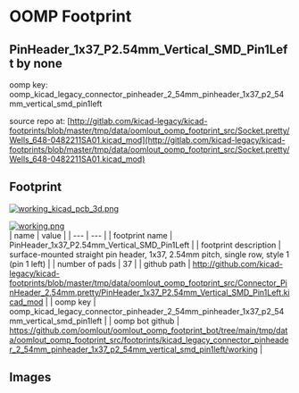 # OOMP Footprint  
## PinHeader_1x37_P2.54mm_Vertical_SMD_Pin1Left  by none  
  
oomp key: oomp_kicad_legacy_connector_pinheader_2_54mm_pinheader_1x37_p2_54mm_vertical_smd_pin1left  
  
source repo at: [http://gitlab.com/kicad-legacy/kicad-footprints/blob/master/tmp/data/oomlout_oomp_footprint_src/Socket.pretty/Wells_648-0482211SA01.kicad_mod](http://gitlab.com/kicad-legacy/kicad-footprints/blob/master/tmp/data/oomlout_oomp_footprint_src/Socket.pretty/Wells_648-0482211SA01.kicad_mod)  
## Footprint  
  
[![working_kicad_pcb_3d.png](working_kicad_pcb_3d_600.png)](working_kicad_pcb_3d.png)  
  
[![working.png](working_600.png)](working.png)  
| name | value | 
| --- | --- | 
| footprint name | PinHeader_1x37_P2.54mm_Vertical_SMD_Pin1Left | 
| footprint description | surface-mounted straight pin header, 1x37, 2.54mm pitch, single row, style 1 (pin 1 left) | 
| number of pads | 37 | 
| github path | http://github.com/kicad-legacy/kicad-footprints/blob/master/tmp/data/oomlout_oomp_footprint_src/Connector_PinHeader_2.54mm.pretty/PinHeader_1x37_P2.54mm_Vertical_SMD_Pin1Left.kicad_mod | 
| oomp key | oomp_kicad_legacy_connector_pinheader_2_54mm_pinheader_1x37_p2_54mm_vertical_smd_pin1left | 
| oomp bot github | https://github.com/oomlout/oomlout_oomp_footprint_bot/tree/main/tmp/data/oomlout_oomp_footprint_src/footprints/kicad_legacy_connector_pinheader_2_54mm_pinheader_1x37_p2_54mm_vertical_smd_pin1left/working | 
## Images  
